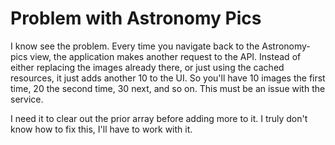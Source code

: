 # Problem with Astronomy Pics

I know see the problem.
Every time you navigate back to the Astronomy-pics view, the application makes another request to the API.
Instead of either replacing the images already there, or just using the cached resources, it just adds another 10 to the UI.
So you'll have 10 images the first time, 20 the second time, 30 next, and so on.
This must be an issue with the service.  

I need it to clear out the prior array before adding more to it.
I truly don't know how to fix this, I'll have to work with it.

